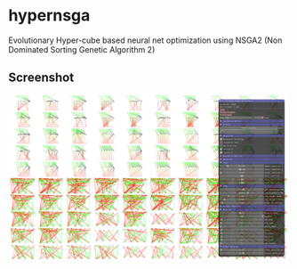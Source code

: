 # hypernsga
Evolutionary Hyper-cube based neural net optimization using NSGA2 (Non Dominated Sorting Genetic Algorithm 2)

## Screenshot

![HyperNSGA screenshot](/doc/screenshot.png?raw=true "hypernsga")
